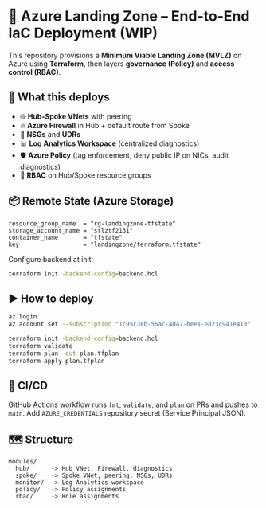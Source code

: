 
# 🚀 Azure Landing Zone – End-to-End IaC Deployment (WIP)

This repository provisions a **Minimum Viable Landing Zone (MVLZ)** on Azure using **Terraform**, then layers **governance (Policy)** and **access control (RBAC)**.

## 🧩 What this deploys
- 🌐 **Hub-Spoke VNets** with peering
- 🔥 **Azure Firewall** in Hub + default route from Spoke
- 🧱 **NSGs** and **UDRs**
- 📊 **Log Analytics Workspace** (centralized diagnostics)
- 🛡️ **Azure Policy** (tag enforcement, deny public IP on NICs, audit diagnostics)
- 👥 **RBAC** on Hub/Spoke resource groups

## 📦 Remote State (Azure Storage)
```
resource_group_name  = "rg-landingzone-tfstate"
storage_account_name = "stlztf2131"
container_name       = "tfstate"
key                  = "landingzone/terraform.tfstate"
```
Configure backend at init:
```bash
terraform init -backend-config=backend.hcl
```

## ▶️ How to deploy
```bash
az login
az account set --subscription "1c95c3eb-55ac-4d47-bee1-e823c941e413"

terraform init -backend-config=backend.hcl
terraform validate
terraform plan -out plan.tfplan
terraform apply plan.tfplan
```

## 🧰 CI/CD
GitHub Actions workflow runs `fmt`, `validate`, and `plan` on PRs and pushes to `main`. Add `AZURE_CREDENTIALS` repository secret (Service Principal JSON).

## 🗺️ Structure
```
modules/
  hub/      -> Hub VNet, Firewall, diagnostics
  spoke/    -> Spoke VNet, peering, NSGs, UDRs
  monitor/  -> Log Analytics workspace
  policy/   -> Policy assignments
  rbac/     -> Role assignments
```
